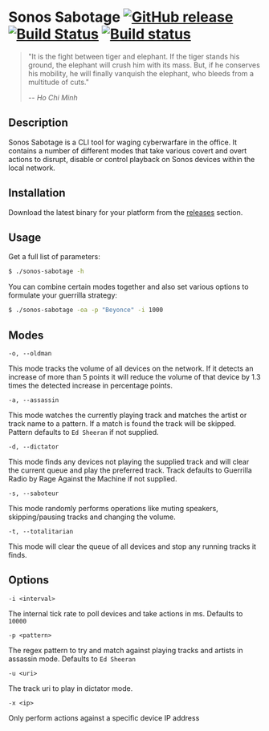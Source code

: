 # Sonos Sabotage [![GitHub release](https://img.shields.io/github/release/threesquared/sonos-sabotage.svg)](https://github.com/threesquared/sonos-sabotage/releases) [![Build Status](https://travis-ci.com/threesquared/sonos-sabotage.svg?branch=master)](https://travis-ci.com/threesquared/sonos-sabotage) [![Build status](https://ci.appveyor.com/api/projects/status/in943rqu3ucaq7dc/branch/master?svg=true)](https://ci.appveyor.com/project/threesquared/sonos-sabotage/branch/master)

> "It is the fight between tiger and elephant. If the tiger stands his ground, the elephant will crush him with its mass. But, if he conserves his mobility, he will finally vanquish the elephant, who bleeds from a multitude of cuts."
>
> -- <cite>Ho Chi Minh</cite>

## Description

Sonos Sabotage is a CLI tool for waging cyberwarfare in the office.
It contains a number of different modes that take various covert and
overt actions to disrupt, disable or control playback on Sonos devices within
the local network.

## Installation

Download the latest binary for your platform from the [releases](https://github.com/threesquared/sonos-sabotage/releases) section.

## Usage

Get a full list of parameters:

```sh
$ ./sonos-sabotage -h
```

You can combine certain modes together and also set various options
to formulate your guerrilla strategy:

```sh
$ ./sonos-sabotage -oa -p "Beyonce" -i 1000
```

## Modes

`-o, --oldman`

This mode tracks the volume of all devices on the network. If it detects an increase of more than 5 points it will reduce the volume of that
device by 1.3 times the detected increase in percentage points.

`-a, --assassin`

This mode watches the currently playing track and matches the artist or track name to a pattern. If a match is found the track
will be skipped. Pattern defaults to `Ed Sheeran` if not supplied.

`-d, --dictator`

This mode finds any devices not playing the supplied track and will clear the current queue and play the preferred track.
Track defaults to Guerrilla Radio by Rage Against the Machine if not supplied.

`-s, --saboteur`

This mode randomly performs operations like muting speakers, skipping/pausing tracks and changing the volume.

`-t, --totalitarian`

This mode will clear the queue of all devices and stop any running tracks it finds.

## Options

`-i <interval>`

The internal tick rate to poll devices and take actions in ms. Defaults to `10000`

`-p <pattern>`

The regex pattern to try and match against playing tracks and artists in assassin mode.
Defaults to `Ed Sheeran`

`-u <uri>`

The track uri to play in dictator mode.

`-x <ip>`

Only perform actions against a specific device IP address
